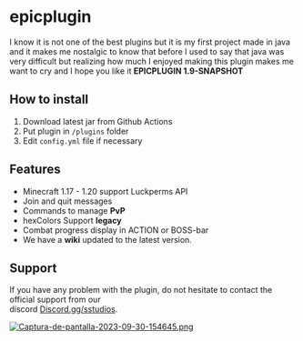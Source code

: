 # epicplugin
I know it is not one of the best plugins but it is my first project made in java and it makes me nostalgic 
to know that before I used to say that java was very difficult but 
realizing how much I enjoyed making this plugin makes me want to cry and I hope you like it **EPICPLUGIN 1.9-SNAPSHOT**

## How to install
1. Download latest jar from Github Actions
2. Put plugin in `/plugins` folder
3. Edit `config.yml` file if necessary

## Features
- Minecraft 1.17 - 1.20 support Luckperms API
- Join and quit messages
- Commands to manage **PvP**
- hexColors Support **legacy**
- Combat progress display in ACTION or BOSS-bar
- We have a **wiki** updated to the latest version.

## Support
If you have any problem with the plugin, do not hesitate to contact the official support from our
<br>
discord <a href="https://discord.gg/mjvPdx9nC8">Discord.gg/sstudios</a>.

[![Captura-de-pantalla-2023-09-30-154645.png](https://i.postimg.cc/TYF9c9fF/Captura-de-pantalla-2023-09-30-154645.png)](https://postimg.cc/gny8z3wH)
